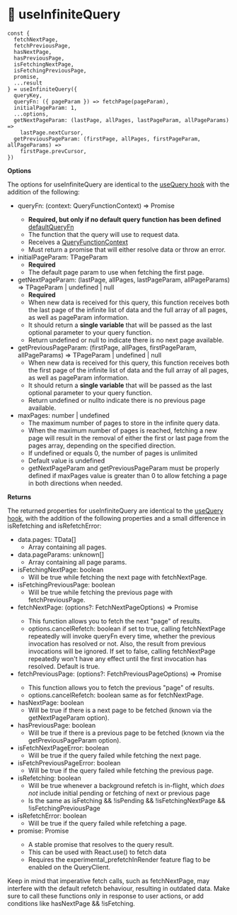 # 🐳 useInfiniteQuery

```tsx
const {
  fetchNextPage,
  fetchPreviousPage,
  hasNextPage,
  hasPreviousPage,
  isFetchingNextPage,
  isFetchingPreviousPage,
  promise,
  ...result
} = useInfiniteQuery({
  queryKey,
  queryFn: ({ pageParam }) => fetchPage(pageParam),
  initialPageParam: 1,
  ...options,
  getNextPageParam: (lastPage, allPages, lastPageParam, allPageParams) =>
    lastPage.nextCursor,
  getPreviousPageParam: (firstPage, allPages, firstPageParam, allPageParams) =>
    firstPage.prevCursor,
})
```

**Options**

The options for useInfiniteQuery are identical to the [useQuery hook](https://tanstack.com/query/latest/docs/framework/react/reference/useQuery) with the addition of the following:

- queryFn: (context: QueryFunctionContext) => Promise<TData>
  - **Required, but only if no default query function has been defined** [defaultQueryFn](https://tanstack.com/query/latest/docs/framework/react/guides/default-query-function)
  - The function that the query will use to request data.
  - Receives a [QueryFunctionContext](https://tanstack.com/query/latest/docs/framework/react/guides/query-functions#queryfunctioncontext)
  - Must return a promise that will either resolve data or throw an error.
- initialPageParam: TPageParam
  - **Required**
  - The default page param to use when fetching the first page.
- getNextPageParam: (lastPage, allPages, lastPageParam, allPageParams) => TPageParam | undefined | null
  - **Required**
  - When new data is received for this query, this function receives both the last page of the infinite list of data and the full array of all pages, as well as pageParam information.
  - It should return a **single variable** that will be passed as the last optional parameter to your query function.
  - Return undefined or null to indicate there is no next page available.
- getPreviousPageParam: (firstPage, allPages, firstPageParam, allPageParams) => TPageParam | undefined | null
  - When new data is received for this query, this function receives both the first page of the infinite list of data and the full array of all pages, as well as pageParam information.
  - It should return a **single variable** that will be passed as the last optional parameter to your query function.
  - Return undefined or nullto indicate there is no previous page available.
- maxPages: number | undefined
  - The maximum number of pages to store in the infinite query data.
  - When the maximum number of pages is reached, fetching a new page will result in the removal of either the first or last page from the pages array, depending on the specified direction.
  - If undefined or equals 0, the number of pages is unlimited
  - Default value is undefined
  - getNextPageParam and getPreviousPageParam must be properly defined if maxPages value is greater than 0 to allow fetching a page in both directions when needed.

**Returns**

The returned properties for useInfiniteQuery are identical to the [useQuery hook](https://tanstack.com/query/latest/docs/framework/react/reference/useQuery), with the addition of the following properties and a small difference in isRefetching and isRefetchError:

- data.pages: TData[]
  - Array containing all pages.
- data.pageParams: unknown[]
  - Array containing all page params.
- isFetchingNextPage: boolean
  - Will be true while fetching the next page with fetchNextPage.
- isFetchingPreviousPage: boolean
  - Will be true while fetching the previous page with fetchPreviousPage.
- fetchNextPage: (options?: FetchNextPageOptions) => Promise<UseInfiniteQueryResult>
  - This function allows you to fetch the next "page" of results.
  - options.cancelRefetch: boolean if set to true, calling fetchNextPage repeatedly will invoke queryFn every time, whether the previous invocation has resolved or not. Also, the result from previous invocations will be ignored. If set to false, calling fetchNextPage repeatedly won't have any effect until the first invocation has resolved. Default is true.
- fetchPreviousPage: (options?: FetchPreviousPageOptions) => Promise<UseInfiniteQueryResult>
  - This function allows you to fetch the previous "page" of results.
  - options.cancelRefetch: boolean same as for fetchNextPage.
- hasNextPage: boolean
  - Will be true if there is a next page to be fetched (known via the getNextPageParam option).
- hasPreviousPage: boolean
  - Will be true if there is a previous page to be fetched (known via the getPreviousPageParam option).
- isFetchNextPageError: boolean
  - Will be true if the query failed while fetching the next page.
- isFetchPreviousPageError: boolean
  - Will be true if the query failed while fetching the previous page.
- isRefetching: boolean
  - Will be true whenever a background refetch is in-flight, which *does not* include initial pending or fetching of next or previous page
  - Is the same as isFetching && !isPending && !isFetchingNextPage && !isFetchingPreviousPage
- isRefetchError: boolean
  - Will be true if the query failed while refetching a page.
- promise: Promise<TData>
  - A stable promise that resolves to the query result.
  - This can be used with React.use() to fetch data
  - Requires the experimental_prefetchInRender feature flag to be enabled on the QueryClient.

Keep in mind that imperative fetch calls, such as fetchNextPage, may interfere with the default refetch behaviour, resulting in outdated data. Make sure to call these functions only in response to user actions, or add conditions like hasNextPage && !isFetching.
